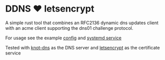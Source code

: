 # DDNS ❤️  letsencrypt

A simple rust tool that combines an RFC2136 dynamic dns updates client with an
acme client supporting the dns01 challenge protocol.

For usage see the example [config](data/config.yml) and
[systemd service](data/ddns-letsencrypt-tool.service)


Tested with [knot-dns](https://www.knot-dns.cz/) as the DNS server and
[letsencrypt](https://letsencrypt.org/) as the certificate service
